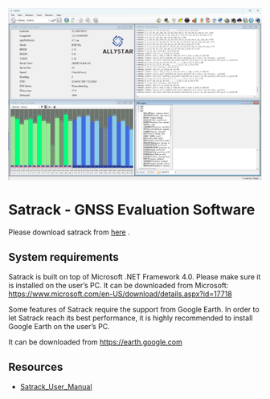 ![Satrack-main](../images/gnss/Satrack-main-00.png)

# Satrack - GNSS Evaluation Software

Please download satrack from [here](../assets/software/satrack_latest.zip) .

## System requirements

Satrack is built on top of Microsoft .NET Framework 4.0. Please make sure it is installed on the user’s PC. It can be downloaded from Microsoft: https://www.microsoft.com/en-US/download/details.aspx?id=17718 

Some features of Satrack require the support from Google Earth. In order to let Satrack reach its best performance, it is highly recommended to install Google Earth on the user’s PC.

It can be downloaded from https://earth.google.com

## Resources

- [Satrack_User_Manual](../assets/datasheet/Satrack_User_Manual.pdf)
